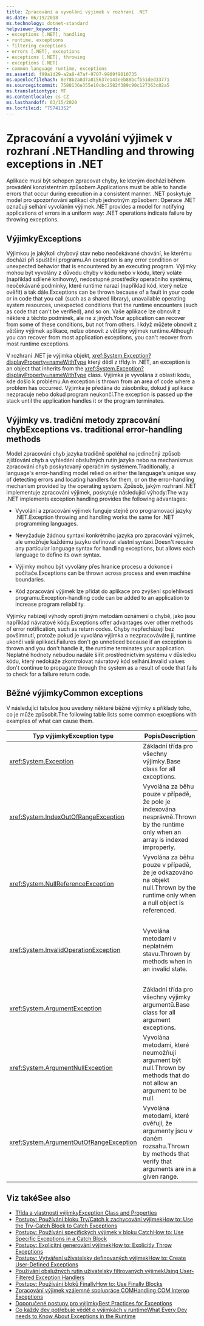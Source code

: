 ```yaml
---
title: Zpracování a vyvolání výjimek v rozhraní .NET
ms.date: 06/19/2018
ms.technology: dotnet-standard
helpviewer_keywords:
- exceptions [.NET], handling
- runtime, exceptions
- filtering exceptions
- errors [.NET], exceptions
- exceptions [.NET], throwing
- exceptions [.NET]
- common language runtime, exceptions
ms.assetid: f99a1d29-a2a8-47af-9707-9909f9010735
ms.openlocfilehash: 8e78b2a8d7a815637e143eeb88bcfb51ded33771
ms.sourcegitcommit: 7588136e355e10cbc2582f389c90c127363c02a5
ms.translationtype: MT
ms.contentlocale: cs-CZ
ms.lasthandoff: 03/15/2020
ms.locfileid: "75741352"
---
```

# <a name="handling-and-throwing-exceptions-in-net"></a><span data-ttu-id="c4096-102">Zpracování a vyvolání výjimek v rozhraní .NET</span><span class="sxs-lookup"><span data-stu-id="c4096-102">Handling and throwing exceptions in .NET</span></span>

<span data-ttu-id="c4096-103">Aplikace musí být schopen zpracovat chyby, ke kterým dochází během provádění konzistentním způsobem.</span><span class="sxs-lookup"><span data-stu-id="c4096-103">Applications must be able to handle errors that occur during execution in a consistent manner.</span></span> <span data-ttu-id="c4096-104">.NET poskytuje model pro upozorňování aplikací chyb jednotným způsobem: Operace .NET označují selhání vyvoláním výjimek.</span><span class="sxs-lookup"><span data-stu-id="c4096-104">.NET provides a model for notifying applications of errors in a uniform way: .NET operations indicate failure by throwing exceptions.</span></span>

## <a name="exceptions"></a><span data-ttu-id="c4096-105">Výjimky</span><span class="sxs-lookup"><span data-stu-id="c4096-105">Exceptions</span></span>

<span data-ttu-id="c4096-106">Výjimkou je jakýkoli chybový stav nebo neočekávané chování, ke kterému dochází při spuštění programu.</span><span class="sxs-lookup"><span data-stu-id="c4096-106">An exception is any error condition or unexpected behavior that is encountered by an executing program.</span></span> <span data-ttu-id="c4096-107">Výjimky mohou být vyvolány z důvodu chyby v kódu nebo v kódu, který voláte (například sdílené knihovny), nedostupné prostředky operačního systému, neočekávané podmínky, které runtime narazí (například kód, který nelze ověřit) a tak dále.</span><span class="sxs-lookup"><span data-stu-id="c4096-107">Exceptions can be thrown because of a fault in your code or in code that you call (such as a shared library), unavailable operating system resources, unexpected conditions that the runtime encounters (such as code that can't be verified), and so on.</span></span> <span data-ttu-id="c4096-108">Vaše aplikace lze obnovit z některé z těchto podmínek, ale ne z jiných.</span><span class="sxs-lookup"><span data-stu-id="c4096-108">Your application can recover from some of these conditions, but not from others.</span></span> <span data-ttu-id="c4096-109">I když můžete obnovit z většiny výjimek aplikace, nelze obnovit z většiny výjimek runtime.</span><span class="sxs-lookup"><span data-stu-id="c4096-109">Although you can recover from most application exceptions, you can't recover from most runtime exceptions.</span></span>

<span data-ttu-id="c4096-110">V rozhraní .NET je výjimka objekt, <xref:System.Exception?displayProperty=nameWithType> který dědí z třídy.</span><span class="sxs-lookup"><span data-stu-id="c4096-110">In .NET, an exception is an object that inherits from the <xref:System.Exception?displayProperty=nameWithType> class.</span></span> <span data-ttu-id="c4096-111">Výjimka je vyvolána z oblasti kódu, kde došlo k problému.</span><span class="sxs-lookup"><span data-stu-id="c4096-111">An exception is thrown from an area of code where a problem has occurred.</span></span> <span data-ttu-id="c4096-112">Výjimka je předána do zásobníku, dokud ji aplikace nezpracuje nebo dokud program neukončí.</span><span class="sxs-lookup"><span data-stu-id="c4096-112">The exception is passed up the stack until the application handles it or the program terminates.</span></span>

## <a name="exceptions-vs-traditional-error-handling-methods"></a><span data-ttu-id="c4096-113">Výjimky vs. tradiční metody zpracování chyb</span><span class="sxs-lookup"><span data-stu-id="c4096-113">Exceptions vs. traditional error-handling methods</span></span>

<span data-ttu-id="c4096-114">Model zpracování chyb jazyka tradičně spoléhal na jedinečný způsob zjišťování chyb a vyhledání obslužných rutin jazyka nebo na mechanismus zpracování chyb poskytovaný operačním systémem.</span><span class="sxs-lookup"><span data-stu-id="c4096-114">Traditionally, a language's error-handling model relied on either the language's unique way of detecting errors and locating handlers for them, or on the error-handling mechanism provided by the operating system.</span></span> <span data-ttu-id="c4096-115">Způsob, jakým rozhraní .NET implementuje zpracování výjimek, poskytuje následující výhody:</span><span class="sxs-lookup"><span data-stu-id="c4096-115">The way .NET implements exception handling provides the following advantages:</span></span>

- <span data-ttu-id="c4096-116">Vyvolání a zpracování výjimek funguje stejně pro programovací jazyky .NET.</span><span class="sxs-lookup"><span data-stu-id="c4096-116">Exception throwing and handling works the same for .NET programming languages.</span></span>

- <span data-ttu-id="c4096-117">Nevyžaduje žádnou syntaxi konkrétního jazyka pro zpracování výjimek, ale umožňuje každému jazyku definovat vlastní syntaxi.</span><span class="sxs-lookup"><span data-stu-id="c4096-117">Doesn't require any particular language syntax for handling exceptions, but allows each language to define its own syntax.</span></span>

- <span data-ttu-id="c4096-118">Výjimky mohou být vyvolány přes hranice procesu a dokonce i počítače.</span><span class="sxs-lookup"><span data-stu-id="c4096-118">Exceptions can be thrown across process and even machine boundaries.</span></span>

- <span data-ttu-id="c4096-119">Kód zpracování výjimek lze přidat do aplikace pro zvýšení spolehlivosti programu.</span><span class="sxs-lookup"><span data-stu-id="c4096-119">Exception-handling code can be added to an application to increase program reliability.</span></span>

<span data-ttu-id="c4096-120">Výjimky nabízejí výhody oproti jiným metodám oznámení o chybě, jako jsou například návratové kódy.</span><span class="sxs-lookup"><span data-stu-id="c4096-120">Exceptions offer advantages over other methods of error notification, such as return codes.</span></span> <span data-ttu-id="c4096-121">Chyby nepřecházejí bez povšimnutí, protože pokud je vyvolána výjimka a nezpracováváte ji, runtime ukončí vaši aplikaci.</span><span class="sxs-lookup"><span data-stu-id="c4096-121">Failures don't go unnoticed because if an exception is thrown and you don't handle it, the runtime terminates your application.</span></span> <span data-ttu-id="c4096-122">Neplatné hodnoty nebudou nadále šířit prostřednictvím systému v důsledku kódu, který nedokáže zkontrolovat návratový kód selhání.</span><span class="sxs-lookup"><span data-stu-id="c4096-122">Invalid values don't continue to propagate through the system as a result of code that fails to check for a failure return code.</span></span>

## <a name="common-exceptions"></a><span data-ttu-id="c4096-123">Běžné výjimky</span><span class="sxs-lookup"><span data-stu-id="c4096-123">Common exceptions</span></span>

<span data-ttu-id="c4096-124">V následující tabulce jsou uvedeny některé běžné výjimky s příklady toho, co je může způsobit.</span><span class="sxs-lookup"><span data-stu-id="c4096-124">The following table lists some common exceptions with examples of what can cause them.</span></span>

| <span data-ttu-id="c4096-125">Typ výjimky</span><span class="sxs-lookup"><span data-stu-id="c4096-125">Exception type</span></span> | <span data-ttu-id="c4096-126">Popis</span><span class="sxs-lookup"><span data-stu-id="c4096-126">Description</span></span> | <span data-ttu-id="c4096-127">Příklad</span><span class="sxs-lookup"><span data-stu-id="c4096-127">Example</span></span> |
| -------------- | ----------- | ------- |
| <xref:System.Exception> | <span data-ttu-id="c4096-128">Základní třída pro všechny výjimky.</span><span class="sxs-lookup"><span data-stu-id="c4096-128">Base class for all exceptions.</span></span> | <span data-ttu-id="c4096-129">Žádné (použijte odvozenou třídu této výjimky).</span><span class="sxs-lookup"><span data-stu-id="c4096-129">None (use a derived class of this exception).</span></span> |
| <xref:System.IndexOutOfRangeException> | <span data-ttu-id="c4096-130">Vyvolána za běhu pouze v případě, že pole je indexována nesprávně.</span><span class="sxs-lookup"><span data-stu-id="c4096-130">Thrown by the runtime only when an array is indexed improperly.</span></span> | <span data-ttu-id="c4096-131">Indexování pole mimo jeho platný rozsah:</span><span class="sxs-lookup"><span data-stu-id="c4096-131">Indexing an array outside its valid range:</span></span> <br /> `arr[arr.Length+1]` |
| <xref:System.NullReferenceException> | <span data-ttu-id="c4096-132">Vyvolána za běhu pouze v případě, že je odkazováno na objekt null.</span><span class="sxs-lookup"><span data-stu-id="c4096-132">Thrown by the runtime only when a null object is referenced.</span></span> | `object o = null;` <br /> `o.ToString();` |
| <xref:System.InvalidOperationException> | <span data-ttu-id="c4096-133">Vyvolána metodami v neplatném stavu.</span><span class="sxs-lookup"><span data-stu-id="c4096-133">Thrown by methods when in an invalid state.</span></span> | <span data-ttu-id="c4096-134">Volání `Enumerator.MoveNext()` po odebrání položky z podkladové kolekce.</span><span class="sxs-lookup"><span data-stu-id="c4096-134">Calling `Enumerator.MoveNext()` after removing an item from the underlying collection.</span></span> |
| <xref:System.ArgumentException> | <span data-ttu-id="c4096-135">Základní třída pro všechny výjimky argumentů.</span><span class="sxs-lookup"><span data-stu-id="c4096-135">Base class for all argument exceptions.</span></span> | <span data-ttu-id="c4096-136">Žádné (použijte odvozenou třídu této výjimky).</span><span class="sxs-lookup"><span data-stu-id="c4096-136">None (use a derived class of this exception).</span></span> |
| <xref:System.ArgumentNullException> | <span data-ttu-id="c4096-137">Vyvolána metodami, které neumožňují argument být null.</span><span class="sxs-lookup"><span data-stu-id="c4096-137">Thrown by methods that do not allow an argument to be null.</span></span> | `String s = null;` <br /> `"Calculate".IndexOf(s);`|
| <xref:System.ArgumentOutOfRangeException> | <span data-ttu-id="c4096-138">Vyvolána metodami, které ověřují, že argumenty jsou v daném rozsahu.</span><span class="sxs-lookup"><span data-stu-id="c4096-138">Thrown by methods that verify that arguments are in a given range.</span></span> | `String s = "string";` <br /> `s.Substring(s.Length+1);` |

## <a name="see-also"></a><span data-ttu-id="c4096-139">Viz také</span><span class="sxs-lookup"><span data-stu-id="c4096-139">See also</span></span>

- [<span data-ttu-id="c4096-140">Třída a vlastnosti výjimky</span><span class="sxs-lookup"><span data-stu-id="c4096-140">Exception Class and Properties</span></span>](exception-class-and-properties.md)
- [<span data-ttu-id="c4096-141">Postupy: Používání bloku Try/Catch k zachycování výjimek</span><span class="sxs-lookup"><span data-stu-id="c4096-141">How to: Use the Try-Catch Block to Catch Exceptions</span></span>](how-to-use-the-try-catch-block-to-catch-exceptions.md)
- [<span data-ttu-id="c4096-142">Postupy: Používání specifických výjimek v bloku Catch</span><span class="sxs-lookup"><span data-stu-id="c4096-142">How to: Use Specific Exceptions in a Catch Block</span></span>](how-to-use-specific-exceptions-in-a-catch-block.md)
- [<span data-ttu-id="c4096-143">Postupy: Explicitní generování výjimek</span><span class="sxs-lookup"><span data-stu-id="c4096-143">How to: Explicitly Throw Exceptions</span></span>](how-to-explicitly-throw-exceptions.md)
- [<span data-ttu-id="c4096-144">Postupy: Vytváření uživatelsky definovaných výjimek</span><span class="sxs-lookup"><span data-stu-id="c4096-144">How to: Create User-Defined Exceptions</span></span>](how-to-create-user-defined-exceptions.md)
- [<span data-ttu-id="c4096-145">Používání obslužných rutin uživatelsky filtrovaných výjimek</span><span class="sxs-lookup"><span data-stu-id="c4096-145">Using User-Filtered Exception Handlers</span></span>](using-user-filtered-exception-handlers.md)
- [<span data-ttu-id="c4096-146">Postupy: Používání bloků Finally</span><span class="sxs-lookup"><span data-stu-id="c4096-146">How to: Use Finally Blocks</span></span>](how-to-use-finally-blocks.md)
- [<span data-ttu-id="c4096-147">Zpracování výjimek vzájemné spolupráce COM</span><span class="sxs-lookup"><span data-stu-id="c4096-147">Handling COM Interop Exceptions</span></span>](handling-com-interop-exceptions.md)
- [<span data-ttu-id="c4096-148">Doporučené postupy pro výjimky</span><span class="sxs-lookup"><span data-stu-id="c4096-148">Best Practices for Exceptions</span></span>](best-practices-for-exceptions.md)
- [<span data-ttu-id="c4096-149">Co každý dev potřebuje vědět o výjimkách v runtime</span><span class="sxs-lookup"><span data-stu-id="c4096-149">What Every Dev needs to Know About Exceptions in the Runtime</span></span>](https://github.com/dotnet/runtime/blob/master/docs/design/coreclr/botr/exceptions.md)
